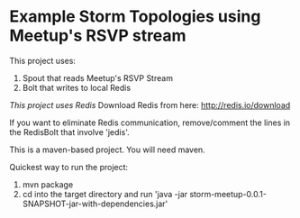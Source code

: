 Example Storm Topologies using Meetup's RSVP stream
============

This project uses:

1. Spout that reads Meetup's RSVP Stream
2. Bolt that writes to local Redis 

*This project uses Redis*
Download Redis from here: http://redis.io/download

If you want to eliminate Redis communication, remove/comment the lines in the RedisBolt that involve 'jedis'.

This is a maven-based project. You will need maven.

Quickest way to run the project:

1. mvn package
2. cd into the target directory and run 'java -jar storm-meetup-0.0.1-SNAPSHOT-jar-with-dependencies.jar'



